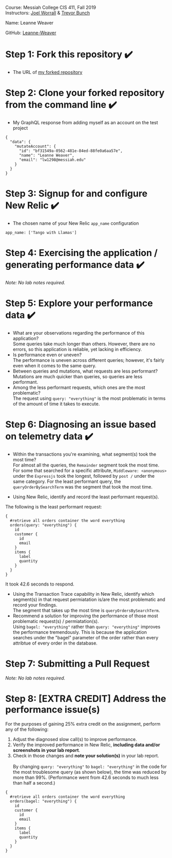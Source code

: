 Course: Messiah College CIS 411, Fall 2019<br/>
Instructors: [Joel Worrall](https://github.com/tangollama) & [Trevor Bunch](https://github.com/trevordbunch)<br/>

Name: Leanne Weaver<br/>

GitHub: [Leanne-Weaver](https://github.com/Leanne-Weaver)<br/>

# Step 1: Fork this repository :heavy_check_mark:
- The URL of [my forked repository](https://github.com/Leanne-Weaver/cis411_lab3)

# Step 2: Clone your forked repository from the command line :heavy_check_mark:
- My GraphQL response from adding myself as an account on the test project
```
{
  "data": {
    "mutateAccount": {
      "id": "bf31549a-0562-481e-84ed-88fe0a6aa57e",
      "name": "Leanne Weaver",
      "email": "lw1298@messiah.edu"
    }
  }
}
```

# Step 3: Signup for and configure New Relic :heavy_check_mark:
- The chosen name of your New Relic ```app_name``` configuration
```
app_name: ['Tango with Llamas']
```

# Step 4: Exercising the application / generating performance data :heavy_check_mark:

_Note: No lab notes required._

# Step 5: Explore your performance data :heavy_check_mark:

* What are your observations regarding the performance of this application?<br> 
Some queries take much longer than others. However, there are no errors, so this
application is reliable, yet lacking in efficiency.
* Is performance even or uneven?<br> 
The performance is uneven across different queries; however, it's fairly even when it
comes to the same query.
* Between queries and mutations, what requests are less performant?<br> 
Mutations are much quicker than queries, so queries are less performant.
* Among the less performant requests, which ones are the most problematic?<br>
The request using `query: "everything"` is the most problematic in terms of the amount of time it takes to execute.
 
# Step 6: Diagnosing an issue based on telemetry data :heavy_check_mark:
* Within the transactions you're examining, what segment(s) took the most time?<br>
For almost all the queries, the `Remainder` segment took the most time. For some that searched for a specific attribute,
`Middleware: <anonymous>` under the `Expressjs` took the longest, followed by `post /` under the same category.
For the least performant query, the `queryOrderBySearchTerm` was the segment that took the most time.

* Using New Relic, identify and record the least performant request(s).<br>

The following is the least performant request:
```
{
  #retrieve all orders container the word everything
  orders(query: "everything") {
    id
    customer {
      id
      email
    }
    items {
      label
      quantity
    }
  }
}
``` 
It took 42.6 seconds to respond.
* Using the Transaction Trace capability in New Relic, identify which segment(s) in that request permiatation is/are the most problematic and record your findings.<br>
The segment that takes up the most time is `queryOrdersBySearchTerm`. 
* Recommend a solution for improving the performance of those most problematic request(s) / permiatation(s).<br>
Using `bagel: "everything"` rather than `query: "everything"` improves the performance tremendously. 
This is because the application searches under the "bagel" parameter of the order rather than every
attribtue of every order in the database.
# Step 7: Submitting a Pull Request
_Note: No lab notes required._

# Step 8: [EXTRA CREDIT] Address the performance issue(s)
For the purposes of gaining 25% extra credit on the assignment, perform any of the following:
1. Adjust the diagnosed slow call(s) to improve performance. 
2. Verify the improved performance in New Relic, **including data and/or screenshots in your lab report**.
2. Check in those changes and **note your solution(s)** in your lab report.<br><br>
By changing `query: "everything"` to `bagel: "everything"` in the code for the most troublesome query
(as shown below),
the time was reduced by more than 99%. (Performance went from 42.6 seconds to much less than half a second.)
```
{
  #retrieve all orders container the word everything
  orders(bagel: "everything") {
    id
    customer {
      id
      email
    }
    items {
      label
      quantity
    }
  }
}
```